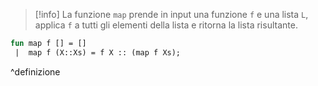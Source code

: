 >[!info]
>La funzione `map` prende in input una funzione `f` e una lista `L`, applica `f` a tutti gli elementi della lista e ritorna la lista risultante.

```SML
fun map f [] = []
 |  map f (X::Xs) = f X :: (map f Xs);
```

^definizione
